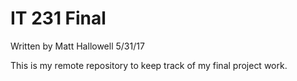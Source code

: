 # IT 231 Final
Written by Matt Hallowell
5/31/17

This is my remote repository to keep track of my final project work.
